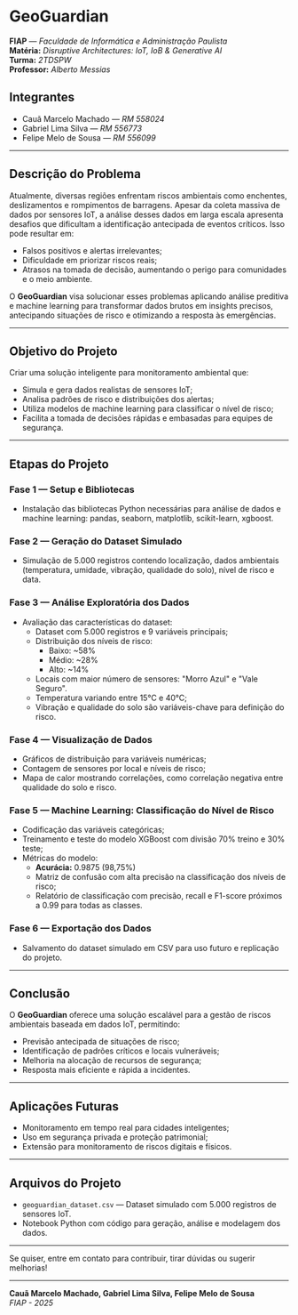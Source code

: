 # GeoGuardian

**FIAP** — _Faculdade de Informática e Administração Paulista_  
**Matéria:** _Disruptive Architectures: IoT, IoB & Generative AI_  
**Turma:** _2TDSPW_  
**Professor:** _Alberto Messias_

## Integrantes

- Cauã Marcelo Machado — _RM 558024_
- Gabriel Lima Silva — _RM 556773_
- Felipe Melo de Sousa — _RM 556099_

---

## Descrição do Problema

Atualmente, diversas regiões enfrentam riscos ambientais como enchentes, deslizamentos e rompimentos de barragens. Apesar da coleta massiva de dados por sensores IoT, a análise desses dados em larga escala apresenta desafios que dificultam a identificação antecipada de eventos críticos. Isso pode resultar em:

- Falsos positivos e alertas irrelevantes;
- Dificuldade em priorizar riscos reais;
- Atrasos na tomada de decisão, aumentando o perigo para comunidades e o meio ambiente.

O **GeoGuardian** visa solucionar esses problemas aplicando análise preditiva e machine learning para transformar dados brutos em insights precisos, antecipando situações de risco e otimizando a resposta às emergências.

---

## Objetivo do Projeto

Criar uma solução inteligente para monitoramento ambiental que:

- Simula e gera dados realistas de sensores IoT;
- Analisa padrões de risco e distribuições dos alertas;
- Utiliza modelos de machine learning para classificar o nível de risco;
- Facilita a tomada de decisões rápidas e embasadas para equipes de segurança.

---

## Etapas do Projeto

### Fase 1 — Setup e Bibliotecas

- Instalação das bibliotecas Python necessárias para análise de dados e machine learning: pandas, seaborn, matplotlib, scikit-learn, xgboost.

### Fase 2 — Geração do Dataset Simulado

- Simulação de 5.000 registros contendo localização, dados ambientais (temperatura, umidade, vibração, qualidade do solo), nível de risco e data.

### Fase 3 — Análise Exploratória dos Dados

- Avaliação das características do dataset:
  - Dataset com 5.000 registros e 9 variáveis principais;
  - Distribuição dos níveis de risco:
    - Baixo: ~58%
    - Médio: ~28%
    - Alto: ~14%
  - Locais com maior número de sensores: "Morro Azul" e "Vale Seguro".
  - Temperatura variando entre 15°C e 40°C;
  - Vibração e qualidade do solo são variáveis-chave para definição do risco.

### Fase 4 — Visualização de Dados

- Gráficos de distribuição para variáveis numéricas;
- Contagem de sensores por local e níveis de risco;
- Mapa de calor mostrando correlações, como correlação negativa entre qualidade do solo e risco.

### Fase 5 — Machine Learning: Classificação do Nível de Risco

- Codificação das variáveis categóricas;
- Treinamento e teste do modelo XGBoost com divisão 70% treino e 30% teste;
- Métricas do modelo:
  - **Acurácia:** 0.9875 (98,75%)
  - Matriz de confusão com alta precisão na classificação dos níveis de risco;
  - Relatório de classificação com precisão, recall e F1-score próximos a 0.99 para todas as classes.

### Fase 6 — Exportação dos Dados

- Salvamento do dataset simulado em CSV para uso futuro e replicação do projeto.

---

## Conclusão

O **GeoGuardian** oferece uma solução escalável para a gestão de riscos ambientais baseada em dados IoT, permitindo:

- Previsão antecipada de situações de risco;
- Identificação de padrões críticos e locais vulneráveis;
- Melhoria na alocação de recursos de segurança;
- Resposta mais eficiente e rápida a incidentes.

---

## Aplicações Futuras

- Monitoramento em tempo real para cidades inteligentes;
- Uso em segurança privada e proteção patrimonial;
- Extensão para monitoramento de riscos digitais e físicos.

---

## Arquivos do Projeto

- `geoguardian_dataset.csv` — Dataset simulado com 5.000 registros de sensores IoT.
- Notebook Python com código para geração, análise e modelagem dos dados.

---

Se quiser, entre em contato para contribuir, tirar dúvidas ou sugerir melhorias!

---

**Cauã Marcelo Machado, Gabriel Lima Silva, Felipe Melo de Sousa**  
_FIAP - 2025_
